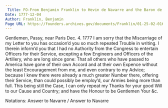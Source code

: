 ```yaml
---
 Title: FO-From Benjamin Franklin to Hevin de Navarre and the Baron de Seyffertitz, 4 December 1777
Date: 1777-12-04
Author: Franklin, Benjamin
Page URL: https://founders.archives.gov/documents/Franklin/01-25-02-0168
---
```


Gentlemen,
Passy, near Paris Dec. 4. 1777
I am sorry that the Miscarriage of my Letter to you has occasion’d you so much repeated Trouble in writing. I therein inform’d you that I had no Authority from the Congress to entertain Officers for their Service, excepting a few Engineers and Officers of the Artillery, who are long since gone: That all others who have passed to America have gone of their own Accord and at their own Expence without the least Encouragement from me, and even contrary to my Advice; because I knew there were already a much greater Number there, offering their Service, than could possibly be employ’d, our Armies being more than full. This being still the Case, I can only repeat my Thanks for your good Will to our Cause and Country; and have the Honour to be Gentlemen Your &c.
 
Notations: Answer to Navarre / Answer to Navarre

